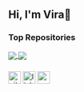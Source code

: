 ## Hi, I'm Vira👋


### Top Repositories
<a href="https://github.com/virarkh/Churn-Analysis">
  <img align="center" src="https://github-readme-stats.vercel.app/api/pin/?username=virarkh&repo=Churn-Analysis&theme=buefy" />
</a>

<a href="https://github.com/virarkh/COVID-19">
  <img align="center" src="https://github-readme-stats.vercel.app/api/pin/?username=virarkh&repo=COVID-19&theme=buefy" />
</a>

### 
[<img src='https://cdn.jsdelivr.net/npm/simple-icons@3.0.1/icons/github.svg' alt='github' height='25'>](https://github.com/virarkh)  [<img src='https://cdn.jsdelivr.net/npm/simple-icons@3.0.1/icons/linkedin.svg' alt='linkedin' height='25'>](https://www.linkedin.com/in/virakh/)  [<img src='https://cdn.jsdelivr.net/npm/simple-icons@3.0.1/icons/gmail.svg' alt='gmail' height='25'>](rokhmahv@gmail.com)  

<!--
**virarkh/virarkh** is a ✨ _special_ ✨ repository because its `README.md` (this file) appears on your GitHub profile.

Here are some ideas to get you started:

- 🔭 I’m currently working on ...
- 🌱 I’m currently learning ...
- 👯 I’m looking to collaborate on ...
- 🤔 I’m looking for help with ...
- 💬 Ask me about ...
- 📫 How to reach me: ...
- 😄 Pronouns: ...
- ⚡ Fun fact: ...
-->
